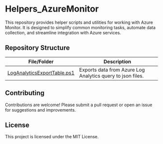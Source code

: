 # Helpers_AzureMonitor

This repository provides helper scripts and utilities for working with Azure Monitor. It is designed to simplify common monitoring tasks, automate data collection, and streamline integration with Azure services.

## Repository Structure

| File/Folder                                                  | Description                                                |
| ------------------------------------------------------------ | ---------------------------------------------------------- |
| [LogAnalyticsExportTable.ps1](.\LogAnalyticsExportTable.ps1) | Exports data from Azure Log Analytics query to json files. |


## Contributing

Contributions are welcome! Please submit a pull request or open an issue for suggestions and improvements.

## License

This project is licensed under the MIT License.
